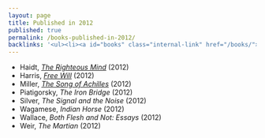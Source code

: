 ```yaml
---
layout: page
title: Published in 2012
published: true
permalink: /books-published-in-2012/
backlinks: '<ul><li><a id="books" class="internal-link" href="/books/">Books</a></li></ul>'
---
```


* Haidt, _<a id="haidt-righteous-mind" class="internal-link" href="/haidt-righteous-mind/">The Righteous Mind</a>_ (2012) 
* Harris, _<a id="harris-free-will" class="internal-link" href="/harris-free-will/">Free Will</a>_ (2012) 
* Miller, _<a id="miller-song-of-achilles" class="internal-link" href="/miller-song-of-achilles/">The Song of Achilles</a>_ (2012) 
* Piatigorsky, _The Iron Bridge_ (2012) 
* Silver, _The Signal and the Noise_ (2012) 
* Wagamese, _Indian Horse_ (2012) 
* Wallace, _Both Flesh and Not: Essays_ (2012) 
* Weir, _The Martian_ (2012) 
